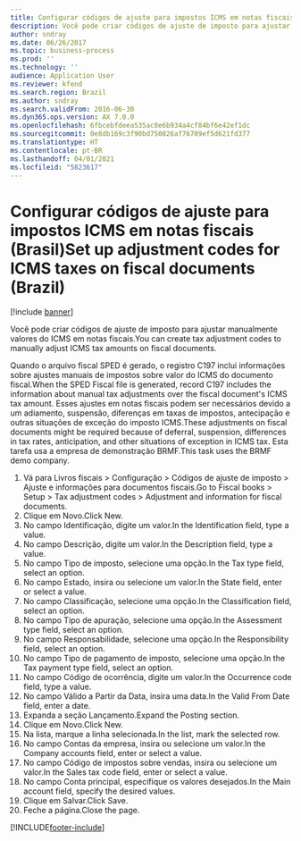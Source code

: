 ```yaml
---
title: Configurar códigos de ajuste para impostos ICMS em notas fiscais (Brasil)
description: Você pode criar códigos de ajuste de imposto para ajustar manualmente valores do ICMS em notas fiscais.
author: sndray
ms.date: 06/26/2017
ms.topic: business-process
ms.prod: ''
ms.technology: ''
audience: Application User
ms.reviewer: kfend
ms.search.region: Brazil
ms.author: sndray
ms.search.validFrom: 2016-06-30
ms.dyn365.ops.version: AX 7.0.0
ms.openlocfilehash: 6fbcebfdeea535ac8e6b934a4cf84bf6e42ef1dc
ms.sourcegitcommit: 0e8db169c3f90bd750826af76709ef5d621fd377
ms.translationtype: HT
ms.contentlocale: pt-BR
ms.lasthandoff: 04/01/2021
ms.locfileid: "5823617"
---
```

# <a name="set-up-adjustment-codes-for-icms-taxes-on-fiscal-documents-brazil"></a><span data-ttu-id="1c0bd-103">Configurar códigos de ajuste para impostos ICMS em notas fiscais (Brasil)</span><span class="sxs-lookup"><span data-stu-id="1c0bd-103">Set up adjustment codes for ICMS taxes on fiscal documents (Brazil)</span></span>

[!include [banner](../../includes/banner.md)]

<span data-ttu-id="1c0bd-104">Você pode criar códigos de ajuste de imposto para ajustar manualmente valores do ICMS em notas fiscais.</span><span class="sxs-lookup"><span data-stu-id="1c0bd-104">You can create tax adjustment codes to manually adjust ICMS tax amounts on fiscal documents.</span></span>

<span data-ttu-id="1c0bd-105">Quando o arquivo fiscal SPED é gerado, o registro C197 inclui informações sobre ajustes manuais de impostos sobre valor do ICMS do documento fiscal.</span><span class="sxs-lookup"><span data-stu-id="1c0bd-105">When the SPED Fiscal file is generated, record C197 includes the information about manual tax adjustments over the fiscal document's ICMS tax amount.</span></span> <span data-ttu-id="1c0bd-106">Esses ajustes em notas fiscais podem ser necessários devido a um adiamento, suspensão, diferenças em taxas de impostos, antecipação e outras situações de exceção do imposto ICMS.</span><span class="sxs-lookup"><span data-stu-id="1c0bd-106">These adjustments on fiscal documents might be required because of deferral, suspension, differences in tax rates, anticipation, and other situations of exception in ICMS tax.</span></span> <span data-ttu-id="1c0bd-107">Esta tarefa usa a empresa de demonstração BRMF.</span><span class="sxs-lookup"><span data-stu-id="1c0bd-107">This task uses the BRMF demo company.</span></span>

1. <span data-ttu-id="1c0bd-108">Vá para Livros fiscais > Configuração > Códigos de ajuste de imposto > Ajuste e informações para documentos fiscais.</span><span class="sxs-lookup"><span data-stu-id="1c0bd-108">Go to Fiscal books > Setup > Tax adjustment codes > Adjustment and information for fiscal documents.</span></span>
2. <span data-ttu-id="1c0bd-109">Clique em Novo.</span><span class="sxs-lookup"><span data-stu-id="1c0bd-109">Click New.</span></span>
3. <span data-ttu-id="1c0bd-110">No campo Identificação, digite um valor.</span><span class="sxs-lookup"><span data-stu-id="1c0bd-110">In the Identification field, type a value.</span></span>
4. <span data-ttu-id="1c0bd-111">No campo Descrição, digite um valor.</span><span class="sxs-lookup"><span data-stu-id="1c0bd-111">In the Description field, type a value.</span></span>
5. <span data-ttu-id="1c0bd-112">No campo Tipo de imposto, selecione uma opção.</span><span class="sxs-lookup"><span data-stu-id="1c0bd-112">In the Tax type field, select an option.</span></span>
6. <span data-ttu-id="1c0bd-113">No campo Estado, insira ou selecione um valor.</span><span class="sxs-lookup"><span data-stu-id="1c0bd-113">In the State field, enter or select a value.</span></span>
7. <span data-ttu-id="1c0bd-114">No campo Classificação, selecione uma opção.</span><span class="sxs-lookup"><span data-stu-id="1c0bd-114">In the Classification field, select an option.</span></span>
8. <span data-ttu-id="1c0bd-115">No campo Tipo de apuração, selecione uma opção.</span><span class="sxs-lookup"><span data-stu-id="1c0bd-115">In the Assessment type field, select an option.</span></span>
9. <span data-ttu-id="1c0bd-116">No campo Responsabilidade, selecione uma opção.</span><span class="sxs-lookup"><span data-stu-id="1c0bd-116">In the Responsibility field, select an option.</span></span>
10. <span data-ttu-id="1c0bd-117">No campo Tipo de pagamento de imposto, selecione uma opção.</span><span class="sxs-lookup"><span data-stu-id="1c0bd-117">In the Tax payment type field, select an option.</span></span>
11. <span data-ttu-id="1c0bd-118">No campo Código de ocorrência, digite um valor.</span><span class="sxs-lookup"><span data-stu-id="1c0bd-118">In the Occurrence code field, type a value.</span></span>
12. <span data-ttu-id="1c0bd-119">No campo Válido a Partir da Data, insira uma data.</span><span class="sxs-lookup"><span data-stu-id="1c0bd-119">In the Valid From Date field, enter a date.</span></span>
13. <span data-ttu-id="1c0bd-120">Expanda a seção Lançamento.</span><span class="sxs-lookup"><span data-stu-id="1c0bd-120">Expand the Posting section.</span></span>
14. <span data-ttu-id="1c0bd-121">Clique em Novo.</span><span class="sxs-lookup"><span data-stu-id="1c0bd-121">Click New.</span></span>
15. <span data-ttu-id="1c0bd-122">Na lista, marque a linha selecionada.</span><span class="sxs-lookup"><span data-stu-id="1c0bd-122">In the list, mark the selected row.</span></span>
16. <span data-ttu-id="1c0bd-123">No campo Contas da empresa, insira ou selecione um valor.</span><span class="sxs-lookup"><span data-stu-id="1c0bd-123">In the Company accounts field, enter or select a value.</span></span>
17. <span data-ttu-id="1c0bd-124">No campo Código de impostos sobre vendas, insira ou selecione um valor.</span><span class="sxs-lookup"><span data-stu-id="1c0bd-124">In the Sales tax code field, enter or select a value.</span></span>
18. <span data-ttu-id="1c0bd-125">No campo Conta principal, especifique os valores desejados.</span><span class="sxs-lookup"><span data-stu-id="1c0bd-125">In the Main account field, specify the desired values.</span></span>
19. <span data-ttu-id="1c0bd-126">Clique em Salvar.</span><span class="sxs-lookup"><span data-stu-id="1c0bd-126">Click Save.</span></span>
20. <span data-ttu-id="1c0bd-127">Feche a página.</span><span class="sxs-lookup"><span data-stu-id="1c0bd-127">Close the page.</span></span>



[!INCLUDE[footer-include](../../../includes/footer-banner.md)]